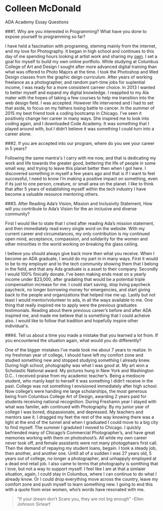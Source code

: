# Colleen McDonald
ADA Academy Essay Questions
 
 
 
###1. Why are you interested in Programming? What have you done to expose yourself to programming so far?  

  I have held a fascination with programing, steming mainly from the internet, and my love for Photography. 
It began in high school and continues to this day of me spending hours looking at artist work and sharing my [own](https://postimg.org/image/w4nfkb2gn/). 
I set a goal for myself to build my own online portfiolo. While studying at Columbus College of Art and Design 
I sought after more advanced digital training than what was offered to Photo Majors at the time. I took the Photoshop 
and Wed Design classes from the graphic deign curriculum. After years of working freelance as a photographer, and random 
part-time jobs for suplential income,  I was ready for a more consistent carreer choice. In 2013 I wanted to better myself and expand my digital knowledge. I reapplied to my Ala mater with the hopes of taking a few courses to help me transition into the web design field. I was accepted. However life intervened and I had to set that aside, to focus on my fathers losing battle to cancer. In the summer of 2015 my best friend took a coding bootcamp in Chicago. I’ve seen it positively change her career in many ways. She inspired me to look into coding again, and I downloaded Code Academy. It was something that I played around with, but I didn’t believe it was something I could turn into a career alone.


###2. If you are accepted into our program, where do you see your career in 5 years?

Following the same mantra's I carry with me now, and that is dedicating my work and life towards the greater good, bettering the life of people in some small way, and trying to leave this planet better then when I got here. I discovered something in myself a few years ago and that is if I want to feel successful, I need to know I’m making a positive impact on something, even if its just to one person, creature, or small area on the planet. I like to think that after 5 years of establishing myself within the tech industry I have become a valuable resource mentoring others.


###3. After Reading Ada’s Vision, Mission and Inclusivity Statement, How will you contribute to Ada’s Vision for the an inclusive and diverse community?

First I would like to state that I cried after reading Ada’s mission statement, and then immediately read every single word 
on the website. With my current career and circumstances, my only contribution is my continued open mind, acceptance, 
compassion, and solidarity for the women and other minorities in the world working on breaking the glass ceiling.

I believe you should always give back more then what you receive. When I become an ADA graduate, I would do my part in in 
many ways. First it would to be to my employer and to the tech community showing them that I belong in the field, and that any 
Ada graduate is a asset to their company. Secondly I would 100% finically donate. I’ve been making ends meat on a yearly income under $23,000, after gradating that would be a potential triple compensation increase for me. I could start saving, stop living paycheck paycheck, no longer borrowing money for emergencies, and start giving back to the people and organizations that helped rise me up. Lastly but not least I would mentor/volunteer to ada, in all the ways available to me. One thing that really inspired me to apply were the previous graduates testimonials. Reading about there previous career’s before and after ADA inspired me, and made me believe that is something that I could acheive also. I would like to follow that tradition and hopefully inspire other individual's. 

###4. Tell us about a time you made a mistake that you learned a lot from. If you encountered the situation again, what would you do differently?

One of the bigger mistakes I’ve made took me about 7 years to realize. In my freshman year of college, I should have left my comfort zone and studied something new and stopped studying something I already knew. During high school, photography was what I was good at. My art won a Scholastic National award. My pictures hung in New York and Washington D.C.. I received praise from my academic teacher’s. Being a mediocre student, who manly kept to herself it was something I didn’t receive in the past. College was not something I envisioned immediately after high school. Now college’s were handing me large scholarships, the most generous being from Columbus College Art of Design, awarding 2 years paid for students receiving national recognition. During Freshamn year I stayed with what was familer, adn continued with Photography. By my junior year of college I was bored, dispassionate, and depressed. My teachers and mentors saw it. I dragged my feet the rest of the way knowing there was a light at the end of the tunnel and when I graduated I could move to a big city to find myself. The summer I graduted I moved to Chicago. I quickly befriended many of Chicago’s Commercial Photographer’s, and have great memories working with them on photoshoot’s. All while my own career never took off, and female assistants were not many photogphaers first call. Then the demand of repaying my student loans, begain. I took a steady job, then another, and another one. Untill all of a sudden I was 27 years old, 5 years out of college, no longer a photographer, and unhappyly employed at a dead end retail job. I also came to terms that photography is somthing that I love, but not a way to support myself.
	I feel like I am at that a simlaier situation, again, I could stay in Columbus, where I can continue to do what I already know. Or I could drop everything move across the country, leave my comfort zone and push myself to learn something new. I going to end this with a quote from wise women, who’s words have resonated with me.



>“If your dream don’t Scare you, they are not big enough” 
>-Ellen Johnson Sirlearf


